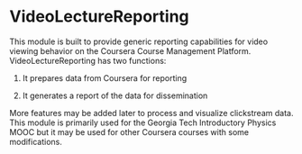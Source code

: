 # VideoLectureReporting

This module is built to provide generic reporting capabilities for video viewing behavior on the Coursera Course Management Platform. VideoLectureReporting has two functions:

1) It prepares data from Coursera for reporting

2) It generates a report of the data for dissemination

More features may be added later to process and visualize clickstream data. This module is primarily used for the Georgia Tech Introductory Physics MOOC but it may be used for other Coursera courses with some modifications.
